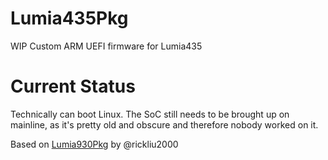 # Lumia435Pkg
WIP Custom ARM UEFI firmware for Lumia435

# Current Status
Technically can boot Linux. The SoC still needs to be brought up on mainline, as it's pretty old and obscure and therefore nobody worked on it.

Based on [Lumia930Pkg](https://github.com/rickliu2000/Lumia930Pkg) by @rickliu2000